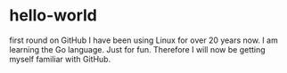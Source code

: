 # hello-world
first round on GitHub
I have been using Linux for over 20 years now.
I am learning the Go language. Just for fun.
Therefore I will now be getting myself familiar with GitHub.
